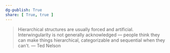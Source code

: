```yaml
---
dg-publish: True
share: [ True, true ]
---
```

> Hierarchical structures are usually forced and artificial. Interwingularity is not generally acknowledged — people think they can make things hierarchical, categorizable and sequential when they can't.
> — Ted Nelson